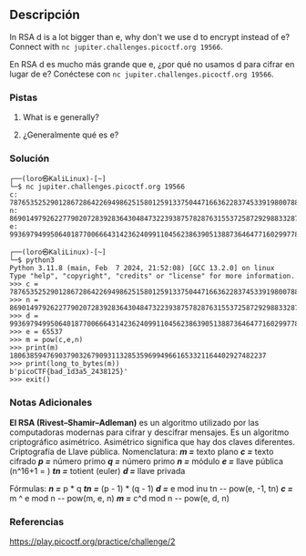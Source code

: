 ## Descripción
In RSA d is a lot bigger than e, why don't we use d to encrypt instead of e? Connect with `nc jupiter.challenges.picoctf.org 19566`.

En RSA d es mucho más grande que e, ¿por qué no usamos d para cifrar en lugar de e? Conéctese con `nc jupiter.challenges.picoctf.org 19566`.
### Pistas
1. What is e generally?

1. ¿Generalmente qué es e?
### Solución
```
┌──(loro㉿KaliLinux)-[~]
└─$ nc jupiter.challenges.picoctf.org 19566
c: 78765352529012867286422694986251580125913375044716636228374533919800788716970138655020386679929193325324041782753903154353962051623487484993844547756629072706824092117536618949210734755589448872009400585778597819077947737400216095394907253408771022631597912954705448295413386274610162624500131775880431218710
n: 86901497926227790207283928364304847322393875782876315537258729298833287374002099514270226844283253009367467164308956564129984391865750212336528525860373399700118131260275711357734027077505540888314535422426734289464094576702921338823716481723256210878879190628552523830025505871779528851838397967019646069823
e: 9936979499506401877006664314236240991104562386390513887364647716029977807662415639408900010239386881489842362777229969201979081017470010700061717393192213823145232290972892943377142887501694757271665420360289556822294688756071545546593244495924131224533157595771559872787525521024582994485284070821213559809
                                                                                                                   
┌──(loro㉿KaliLinux)-[~]
└─$ python3 
Python 3.11.8 (main, Feb  7 2024, 21:52:08) [GCC 13.2.0] on linux
Type "help", "copyright", "credits" or "license" for more information.
>>> c = 78765352529012867286422694986251580125913375044716636228374533919800788716970138655020386679929193325324041782753903154353962051623487484993844547756629072706824092117536618949210734755589448872009400585778597819077947737400216095394907253408771022631597912954705448295413386274610162624500131775880431218710
>>> n = 86901497926227790207283928364304847322393875782876315537258729298833287374002099514270226844283253009367467164308956564129984391865750212336528525860373399700118131260275711357734027077505540888314535422426734289464094576702921338823716481723256210878879190628552523830025505871779528851838397967019646069823
>>> d = 9936979499506401877006664314236240991104562386390513887364647716029977807662415639408900010239386881489842362777229969201979081017470010700061717393192213823145232290972892943377142887501694757271665420360289556822294688756071545546593244495924131224533157595771559872787525521024582994485284070821213559809
>>> e = 65537
>>> m = pow(c,e,n)
>>> print(m)
180638594769037903267909311328535969949661653321164402927482237
>>> print(long_to_bytes(m))
b'picoCTF{bad_1d3a5_2438125}'
>>> exit()
```
### Notas Adicionales
**El RSA (Rivest–Shamir–Adleman)** es un algoritmo utilizado por las computadoras modernas para cifrar y descifrar mensajes. Es un algoritmo criptográfico asimétrico. Asimétrico significa que hay dos claves diferentes.
Criptografía de Llave pública.
Nomenclatura:
***m =*** texto plano
***c =*** texto cifrado
***p =*** número primo
***q =*** número primo
***n =*** módulo
***e =*** llave pública (n^16+1 = )
***tn =*** totient (euler)
***d =*** llave privada

Fórmulas:
***n =*** p * q
***tn =*** (p - 1) * (q - 1)
***d =*** e mod inu tn -- pow(e, -1, tn)
***c =*** m ^ e mod n -- pow(m, e, n)
***m =*** c^d mod n -- pow(e, d, n)
### Referencias
https://play.picoctf.org/practice/challenge/2